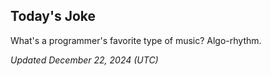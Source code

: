 ## Today's Joke
What's a programmer's favorite type of music? Algo-rhythm.

*Updated December 22, 2024 (UTC)*
